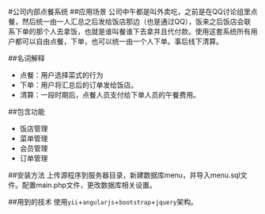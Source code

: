 #公司内部点餐系统
##应用场景
公司中午都是叫外卖吃，之前是在QQ讨论组里点餐，然后统一由一人汇总之后发给饭店那边（也是通过QQ），饭来之后饭店会联系下单的那个人去拿饭，也就是谁叫餐谁下去拿并且代付款。使用这套系统所有用户都可以自由点餐，下单，也可以统一由一个人下单。事后线下清算。

##名词解释
- 点餐：用户选择菜式的行为
- 下单：用户将汇总后的订单发给饭店。
- 清算：一段时期后，点餐人员支付给下单人员的午餐费用。

##包含功能
- 饭店管理
- 菜单管理
- 会员管理
- 订单管理

##安装方法
上传源程序到服务器目录，新建数据库menu，并导入menu.sql文件。配置main.php文件，更改数据库相关设置。

##用到的技术
使用`yii`+`angularjs`+`bootstrap`+`jquery`架构。
